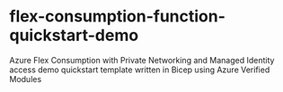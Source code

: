 # flex-consumption-function-quickstart-demo
Azure Flex Consumption with Private Networking and Managed Identity access demo quickstart template written in Bicep using Azure Verified Modules